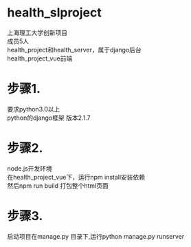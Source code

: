 # health_slproject
上海理工大学创新项目<br>
成员5人<br>
health_project和health_server，属于django后台<br>
health_project_vue前端<br>

# 步骤1.
要求python3.0以上<br>
python的django框架 版本2.1.7<br>

# 步骤2.
node.js开发环境<br>
在health_project_vue下，运行npm install安装依赖<br>
然后npm run build 打包整个html页面

# 步骤3.
启动项目在manage.py 目录下,运行python manage.py runserver<br>
